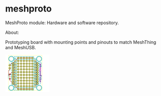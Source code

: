 meshproto
=========

MeshProto module: Hardware and software repository.

About:

Prototyping board with mounting points and pinouts to match MeshThing and MeshUSB. 


![MeshProto](https://github.com/geekscape/meshproto/blob/master/Hardware/Gerbers/MeshProto--brd.png?raw=true)

